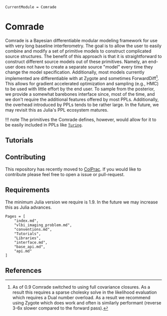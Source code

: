 ```@meta
CurrentModule = Comrade
```

# Comrade

Comrade is a Bayesian differentiable modular modeling framework for use with very long baseline interferometry.
The goal is to allow the user to easily combine and modify a set of primitive models
to construct complicated source structures. The benefit of this approach is that it is straightforward to construct different source models out of these primitives. Namely, an end-user does
not have to create a separate source "model" every time they
change the model specification. Additionally, most models currently implemented are differentiable with at Zygote and sometimes ForwardDiff[^2]. This allows for gradient accelerated optimization and sampling (e.g., HMC) to be used with little
effort by the end user.
To sample from the posterior, we provide a somewhat barebones interface since, most of the time, and we don't require the additional features offered by most PPLs. Additionally, the overhead introduced by PPLs tends to be rather large. In the future, we may revisit this as
Julia's PPL ecosystem matures.

!!! note
    The primitives the Comrade defines, however, would allow for it to be easily included in PPLs like [`Turing`](https://github.com/TuringLang/Turing.jl).


## Tutorials


## Contributing

This repository has recently moved to [ColPrac](https://github.com/SciML/ColPrac). If you would like to contribute please feel free to open a issue or pull-request.

[^2]: As of 0.9 Comrade switched to using full covariance closures. As a result this requires a sparse cholesky solve in the likelihood evaluation which requires 
a Dual number overload. As a result we recommend using Zygote which does work and
often is similarly performant (reverse 3-6x slower compared to the forward pass).

## Requirements

The minimum Julia version we require is 1.9. In the future we may increase this as Julia advances.


```@contents
Pages = [
    "index.md",
    "vlbi_imaging_problem.md",
    "conventions.md",
    "Tutorials",
    "Libraries",
    "interface.md",
    "base_api.md",
    "api.md"
]
```

## References
